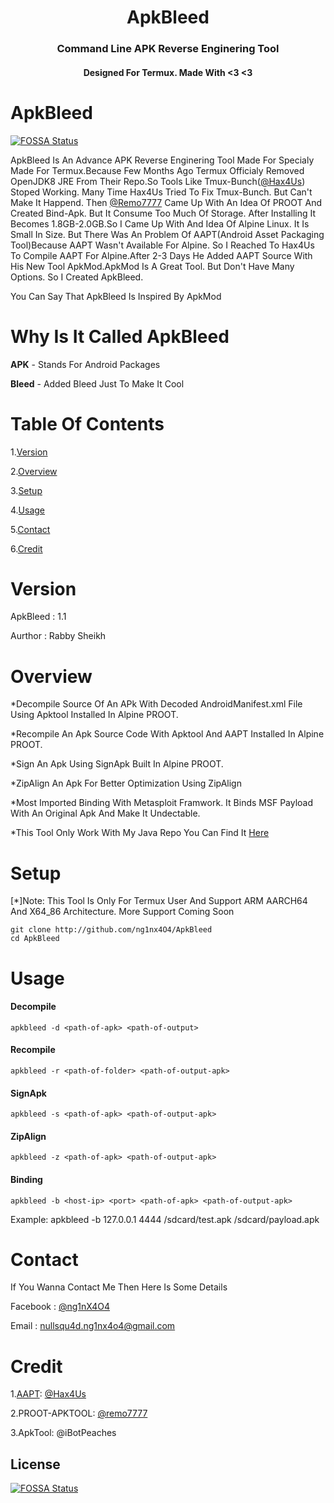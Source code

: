<h1 align="center"> ApkBleed </h1>
<h3 align="center"> Command Line APK Reverse Enginering Tool</h3>
<h4 align="center"> Designed For Termux. Made With <3 <3 </h4>


# ApkBleed
[![FOSSA Status](https://app.fossa.io/api/projects/git%2Bgithub.com%2Fng1nX4O4%2FApkBleed.svg?type=shield)](https://app.fossa.io/projects/git%2Bgithub.com%2Fng1nX4O4%2FApkBleed?ref=badge_shield)


ApkBleed Is An Advance APK Reverse Enginering Tool Made For Specialy Made For Termux.Because Few Months Ago Termux Officialy Removed OpenJDK8 JRE From Their Repo.So Tools Like Tmux-Bunch([@Hax4Us](https://github.com/Hax4Us)) Stoped Working. Many Time Hax4Us Tried To Fix Tmux-Bunch. But Can't Make It Happend. Then [@Remo7777](http://github.com/remo7777) Came Up With An Idea Of PROOT And Created Bind-Apk. But It Consume Too Much Of Storage. After Installing It Becomes 1.8GB-2.0GB.So I Came Up With And Idea Of Alpine Linux. It Is Small In Size. But There Was An Problem Of AAPT(Android Asset Packaging Tool)Because AAPT Wasn't Available For Alpine. So I Reached To Hax4Us To Compile AAPT For Alpine.After 2-3 Days He Added AAPT Source With His New Tool ApkMod.ApkMod Is A Great Tool. But Don't Have Many Options. So I Created ApkBleed.

You Can Say That ApkBleed Is Inspired By ApkMod


# Why Is It Called ApkBleed

<b>APK</b> - Stands For Android Packages

<b>Bleed</b> - Added Bleed Just To Make It Cool


# Table Of Contents

1.[Version](http://github.com/ng1nX4O4/ApkBleed#version)

2.[Overview](http://github.com/ng1nX4O4/ApkBleed#overview)

3.[Setup](http://github.com/ng1nX4O4/ApkBleed#setup)

4.[Usage](http://github.com/ng1nX4O4/ApkBleed#overview)

5.[Contact](http://github.com/ng1nX4O4/ApkBleed#contact)

6.[Credit](http://github.com/ng1nX4O4/ApkBleed#credit)



# Version

ApkBleed  :    1.1

Aurthor   :    Rabby Sheikh


# Overview

*Decompile Source Of An APk With Decoded AndroidManifest.xml File Using Apktool Installed In Alpine PROOT.

*Recompile An Apk Source Code With Apktool And AAPT Installed In Alpine PROOT.

*Sign An Apk Using SignApk Built In Alpine PROOT.

*ZipAlign An Apk For Better Optimization Using ZipAlign

*Most Imported Binding With Metasploit Framwork. It Binds MSF Payload With An Original Apk And Make It Undectable.

*This Tool Only Work With My Java Repo You Can Find It [Here](http://github.com/ng1nX4O4/termux-java)



# Setup

[*]Note: This Tool Is Only For Termux User And Support ARM AARCH64 And X64_86 Architecture. More Support Coming Soon


```
git clone http://github.com/ng1nx4O4/ApkBleed
cd ApkBleed
```


# Usage

<h4>Decompile</h4>

```
apkbleed -d <path-of-apk> <path-of-output>
```

<h4>Recompile</h4>

```
apkbleed -r <path-of-folder> <path-of-output-apk>
```

<h4>SignApk</h4>

```
apkbleed -s <path-of-apk> <path-of-output-apk>
```

<h4>ZipAlign</h4>

```
apkbleed -z <path-of-apk> <path-of-output-apk>
```

<h4>Binding</h4>

```
apkbleed -b <host-ip> <port> <path-of-apk> <path-of-output-apk>
```

Example: apkbleed -b 127.0.0.1 4444 /sdcard/test.apk /sdcard/payload.apk


# Contact

If You Wanna Contact Me Then Here Is Some Details

Facebook  :   [@ng1nX4O4](https://www.facebook.com/ng1nX4O4)

Email     :   nullsqu4d.ng1nx4o4@gmail.com



# Credit

1.[AAPT](https://github.com/Hax4us/Apkmod/tree/master/aapt): [@Hax4Us](https://github.com/Hax4us/)

2.PROOT-APKTOOL: [@remo7777](https://github.com/remo7777)

3.ApkTool: @iBotPeaches


## License
[![FOSSA Status](https://app.fossa.io/api/projects/git%2Bgithub.com%2Fng1nX4O4%2FApkBleed.svg?type=large)](https://app.fossa.io/projects/git%2Bgithub.com%2Fng1nX4O4%2FApkBleed?ref=badge_large)